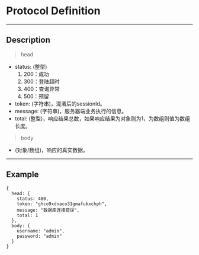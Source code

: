 # Protocol Definition

---

## Description

> head
* status: (整型)
  1. 200：成功
  2. 300：登陆超时
  3. 400：查询异常
  4. 500：预留
* token: (字符串)，混淆后的sessionId。
* message: (字符串)，服务器端业务执行的信息。
* total: (整型)，响应结果总数，如果响应结果为对象则为1，为数组则值为数组长度。

> body
* (对象/数组)，响应的真实数据。

---

## Example

    {
      head: {
        status: 400,
        token: "ghco9xdnaco31gmafukxchph",
        message: "数据库连接错误",
        total: 1
      },
      body: {
        username: "admin",
        password: "admin"
      }
    }
